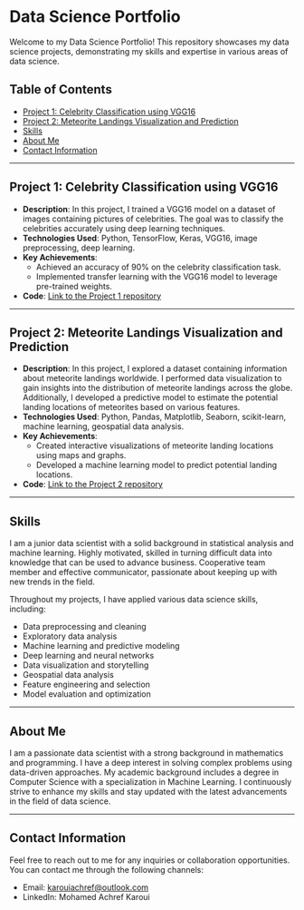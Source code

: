 # Data Science Portfolio

Welcome to my Data Science Portfolio! This repository showcases my data science projects, demonstrating my skills and expertise in various areas of data science.

## Table of Contents

- [Project 1: Celebrity Classification using VGG16](#project-1-celebrity-classification-using-vgg16)
- [Project 2: Meteorite Landings Visualization and Prediction](#project-2-meteorite-landings-visualization-and-prediction)
- [Skills](#skills)
- [About Me](#about-me)
- [Contact Information](#contact-information)

---

## Project 1: Celebrity Classification using VGG16

- **Description**: In this project, I trained a VGG16 model on a dataset of images containing pictures of celebrities. The goal was to classify the celebrities accurately using deep learning techniques.
- **Technologies Used**: Python, TensorFlow, Keras, VGG16, image preprocessing, deep learning.
- **Key Achievements**: 
  - Achieved an accuracy of 90% on the celebrity classification task.
  - Implemented transfer learning with the VGG16 model to leverage pre-trained weights.
- **Code**: [Link to the Project 1 repository](https://github.com/your-username/project1)

---

## Project 2: Meteorite Landings Visualization and Prediction

- **Description**: In this project, I explored a dataset containing information about meteorite landings worldwide. I performed data visualization to gain insights into the distribution of meteorite landings across the globe. Additionally, I developed a predictive model to estimate the potential landing locations of meteorites based on various features.
- **Technologies Used**: Python, Pandas, Matplotlib, Seaborn, scikit-learn, machine learning, geospatial data analysis.
- **Key Achievements**: 
  - Created interactive visualizations of meteorite landing locations using maps and graphs.
  - Developed a machine learning model to predict potential landing locations.
- **Code**: [Link to the Project 2 repository](https://github.com/your-username/project2)

---

## Skills

I am a junior data scientist with a solid background in statistical analysis and machine learning. Highly motivated, skilled in turning difficult data into knowledge that can be used to advance business. Cooperative team member and effective communicator, passionate about keeping up with new trends in the field.

Throughout my projects, I have applied various data science skills, including:

- Data preprocessing and cleaning
- Exploratory data analysis
- Machine learning and predictive modeling
- Deep learning and neural networks
- Data visualization and storytelling
- Geospatial data analysis
- Feature engineering and selection
- Model evaluation and optimization

---

## About Me

I am a passionate data scientist with a strong background in mathematics and programming. I have a deep interest in solving complex problems using data-driven approaches. My academic background includes a degree in Computer Science with a specialization in Machine Learning. I continuously strive to enhance my skills and stay updated with the latest advancements in the field of data science.

---

## Contact Information

Feel free to reach out to me for any inquiries or collaboration opportunities. You can contact me through the following channels:

- Email: karouiachref@outlook.com
- LinkedIn: Mohamed Achref Karoui

